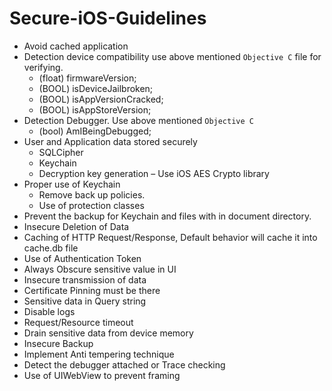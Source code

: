 # Secure-iOS-Guidelines

  - Avoid cached application
  - Detection device compatibility use above mentioned `Objective C` file for verifying.
      - (float) firmwareVersion;
      - (BOOL) isDeviceJailbroken;
      - (BOOL) isAppVersionCracked;
      - (BOOL) isAppStoreVersion;
  - Detection Debugger. Use above mentioned `Objective C`
      - (bool) AmIBeingDebugged;
  - User and Application data stored securely
      - SQLCipher
      - Keychain
      - Decryption key generation – Use iOS AES Crypto library 
  - Proper use of Keychain
      - Remove back up policies.
      - Use of protection classes
  - Prevent the backup for Keychain and files with in document directory.
  - Insecure Deletion of Data
  - Caching of HTTP Request/Response, Default behavior will cache it into cache.db file
  - Use of Authentication Token 
  - Always Obscure sensitive value in UI
  - Insecure transmission of data
  - Certificate Pinning must be there
  - Sensitive data in Query string 
  - Disable logs 
  - Request/Resource timeout
  - Drain sensitive data from device memory
  - Insecure Backup
  - Implement Anti tempering technique
  - Detect the debugger attached or Trace checking
  - Use of UIWebView to prevent framing
